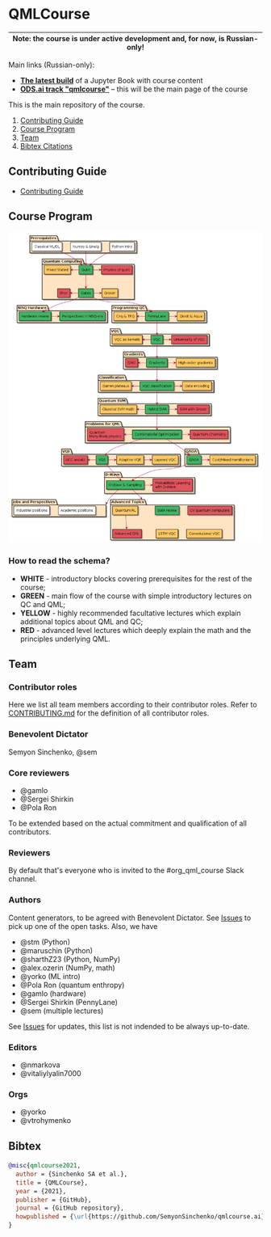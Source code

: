 # QMLCourse

| Note: the course is under active development and, for now, is Russian-only!|
| --- |

Main links (Russian-only):
- **[The latest build](https://semyonsinchenko.github.io/qmlcourse/_build/html/book/index.html)** of a Jupyter Book with course content
- **[ODS.ai track "qmlcourse"](https://ods.ai/tracks/qmlcourse)** – this will be the main page of the course

This is the main repository of the course.

1. [Contributing Guide](#contributing-guide)
2. [Course Program](#course-program)
3. [Team](#team)
4. [Bibtex Citations](#bibtex)

## Contributing Guide

- [Contributing Guide](./CONTRIBUTING.md)

## Course Program

![](./qmlcourseRU/_static/index/program.png)

### How to read the schema?

- **WHITE** - introductory blocks covering prerequisites for the rest of the course;
- **GREEN** - main flow of the course with simple introductory lectures on QC and QML;
- **YELLOW** - highly recommended facultative lectures which explain additional topics about QML and QC;
- **RED** - advanced level lectures which deeply explain the math and the principles underlying QML.

## Team

### Contributor roles

Here we list all team members according to their contributor roles. Refer to [CONTRIBUTING.md](https://github.com/SemyonSinchenko/qmlcourse.ai/blob/master/CONTRIBUTING.md) for the definition of all contributor roles.

### Benevolent Dictator

Semyon Sinchenko, @sem

### Core reviewers

* @gamlo
* @Sergei Shirkin
* @Pola Ron

To be extended based on the actual commitment and qualification of all contributors.

### Reviewers

By default that's everyone who is invited to the #org\_qml\_course Slack channel.

### Authors

Content generators, to be agreed with Benevolent Dictator. See [Issues](https://github.com/SemyonSinchenko/qmlcourse.ai/issues) to pick up one of the open tasks.
Also, we have

* @stm (Python)
* @maruschin (Python)
* @sharthZ23 (Python, NumPy)
* @alex.ozerin (NumPy, math)
* @yorko (ML intro)
* @Pola Ron (quantum enthropy)
* @gamlo (hardware)
* @Sergei Shirkin (PennyLane)
* @sem (multiple lectures)

See [Issues](https://github.com/SemyonSinchenko/qmlcourse.ai/issues) for updates, this list is not indended to be  always up-to-date.  

### Editors

* @nmarkova
* @vitaliylyalin7000

### Orgs

* @yorko
* @vtrohymenko

## Bibtex

```bibtex
@misc{qmlcourse2021,
  author = {Sinchenko SA et al.},
  title = {QMLCourse},
  year = {2021},
  publisher = {GitHub},
  journal = {GitHub repository},
  howpublished = {\url{https://github.com/SemyonSinchenko/qmlcourse.ai}},
}
```

